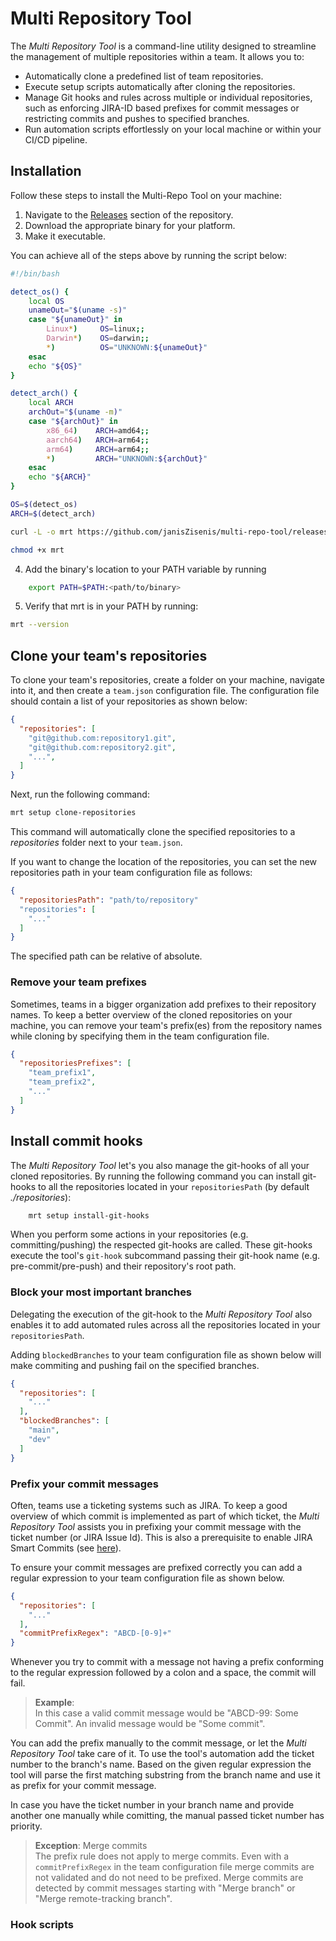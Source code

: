 # Multi Repository Tool

The *Multi Repository Tool* is a command-line utility designed to streamline the management of multiple repositories within a team. It allows you to:

- Automatically clone a predefined list of team repositories.
- Execute setup scripts automatically after cloning the repositories.
- Manage Git hooks and rules across multiple or individual repositories, such as enforcing JIRA-ID based prefixes for commit messages or restricting commits and pushes to specified branches.
- Run automation scripts effortlessly on your local machine or within your CI/CD pipeline.

## Installation

Follow these steps to install the Multi-Repo Tool on your machine:

1. Navigate to the [Releases](https://github.com/janisZisenis/multi-repo-tool/releases) section of the repository.
2. Download the appropriate binary for your platform.
3. Make it executable.

You can achieve all of the steps above by running the script below:

```sh
#!/bin/bash

detect_os() {
    local OS
    unameOut="$(uname -s)"
    case "${unameOut}" in
        Linux*)     OS=linux;;
        Darwin*)    OS=darwin;;
        *)          OS="UNKNOWN:${unameOut}"
    esac
    echo "${OS}"
}

detect_arch() {
    local ARCH
    archOut="$(uname -m)"
    case "${archOut}" in
        x86_64)    ARCH=amd64;;
        aarch64)   ARCH=arm64;;
        arm64)     ARCH=arm64;;
        *)         ARCH="UNKNOWN:${archOut}"
    esac
    echo "${ARCH}"
}

OS=$(detect_os)
ARCH=$(detect_arch)

curl -L -o mrt https://github.com/janisZisenis/multi-repo-tool/releases/download/latest/mrt-$OS-$ARCH

chmod +x mrt
```

4. Add the binary's location to your PATH variable by running

```sh
    export PATH=$PATH:<path/to/binary>
```

5. Verify that mrt is in your PATH by running:

```sh
mrt --version
```

## Clone your team's repositories

To clone your team's repositories, create a folder on your machine, navigate into it, and then create a `team.json` configuration file. The configuration file should contain a list of your repositories as shown below:

```json
{
  "repositories": [
    "git@github.com:repository1.git",
    "git@github.com:repository2.git",
    "...",
  ]
}
```

Next, run the following command:

```sh
mrt setup clone-repositories
```

This command will automatically clone the specified repositories to a *repositories* folder next to your `team.json`.

If you want to change the location of the repositories, you can set the new repositories path in your team configuration file as follows:

```json
{
  "repositoriesPath": "path/to/repository"
  "repositories": [
    "..."
  ]
}
```

The specified path can be relative of absolute.

### Remove your team prefixes

Sometimes, teams in a bigger organization add prefixes to their repository names. To keep a better overview of the cloned repositories on your machine, you can remove your team's prefix(es) from the repository names while cloning by specifying them in the team configuration file.

```json
{
  "repositoriesPrefixes": [
    "team_prefix1",
    "team_prefix2",
    "..."
  ]
}
```

## Install commit hooks

The *Multi Repository Tool* let's you also manage the git-hooks of all your cloned repositories. By running the following command you can install git-hooks to all the repositories located in your `repositoriesPath` (by default *./repositories*):

```sh
    mrt setup install-git-hooks
```

When you perform some actions in your repositories (e.g. committing/pushing) the respected git-hooks are called. These git-hooks execute the tool's `git-hook` subcommand passing their git-hook name (e.g. pre-commit/pre-push) and their repository's root path.

### Block your most important branches

Delegating the execution of the git-hook to the *Multi Repository Tool* also enables it to add automated rules across all the repositories located in your `repositoriesPath`.

Adding `blockedBranches` to your team configuration file as shown below will make commiting and pushing fail on the specified branches.

```json
{
  "repositories": [
    "..."
  ],
  "blockedBranches": [
    "main",
    "dev"
  ]
}
```

### Prefix your commit messages

Often, teams use a ticketing systems such as JIRA. To keep a good overview of which commit is implemented as part of which ticket, the *Multi Repository Tool* assists you in prefixing your commit message with the ticket number (or JIRA Issue Id). This is also a prerequisite to enable JIRA Smart Commits (see [here](https://support.atlassian.com/bitbucket-cloud/docs/use-smart-commits/)).

To ensure your commit messages are prefixed correctly you can add a regular expression to your team configuration file as shown below.

```json
{
  "repositories": [
    "..."
  ],
  "commitPrefixRegex": "ABCD-[0-9]+"
}
```

Whenever you try to commit with a message not having a prefix conforming to the regular expression followed by a colon and a space, the commit will fail.

> **Example**:<br>
> In this case a valid commit message would be "ABCD-99:&nbsp;Some Commit". An invalid message would be "Some commit".

You can add the prefix manually to the commit message, or let the *Multi Repository Tool* take care of it. To use the tool's automation add the ticket number to the branch's name. Based on the given regular expression the tool will parse the first matching substring from the branch name and use it as prefix for your commit message.

In case you have the ticket number in your branch name and provide another one manually while comitting, the manual passed ticket number has priority.

> **Exception**: Merge commits<br>
> The prefix rule does not apply to merge commits. Even with a `commitPrefixRegex` in the team configuration file merge commits are not validated and do not need to be prefixed. Merge commits are detected by commit messages starting with "Merge branch" or "Merge remote-tracking branch".

### Hook scripts